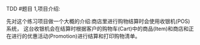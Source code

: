 TDD
#题目
1,项目介绍:

先对这个练习项目做一个大概的介绍:商店里进行购物结算时会使用收银机(POS)系统，
这台收银机会在结算时根据客户的购物车(Cart)中的商品(Item)和商店和正在进行的优惠活动(Promotion)进行结算和打印购物清单。





